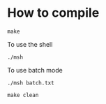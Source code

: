 # How to compile

```
make
```
To use the shell
```
./msh
```
To use batch mode
```
./msh batch.txt
```
```
make clean
```